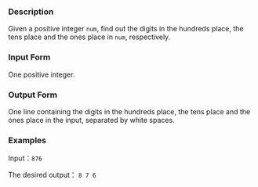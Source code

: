 ### Description

Given a positive integer `num`, find out the digits in the hundreds
place, the tens place and the ones place in `num`, respectively.

### Input Form

One positive integer.

### Output Form

One line containing the digits in the hundreds place, the tens place and the ones place in the input, separated by white spaces.

### Examples

Input：`876` 

The desired output： `8 7 6`

